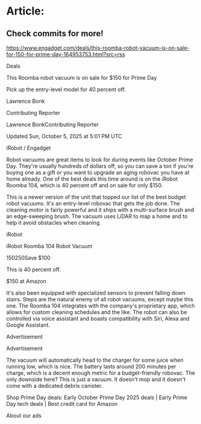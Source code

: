 # Article:

## Check commits for more!
https://www.engadget.com/deals/this-roomba-robot-vacuum-is-on-sale-for-150-for-prime-day-164953753.html?src=rss

Deals

This Roomba robot vacuum is on sale for $150 for Prime Day

Pick up the entry-level model for 40 percent off.

Lawrence Bonk

Contributing Reporter

Lawrence BonkContributing Reporter

Updated Sun, October 5, 2025 at 5:01 PM UTC

iRobot / Engadget

Robot vacuums are great items to look for during events like October Prime Day. They're usually hundreds of dollars off, so you can save a ton if you're buying one as a gift or you want to upgrade an aging robovac you have at home already. One of the best deals this time around is on the iRobot Roomba 104, which is 40 percent off and on sale for only $150.

This is a newer version of the unit that topped our list of the best budget robot vacuums. It's an entry-level robovac that gets the job done. The cleaning motor is fairly powerful and it ships with a multi-surface brush and an edge-sweeping brush. The vacuum uses LiDAR to map a home and to help it avoid obstacles when cleaning.

iRobot

iRobot Roomba 104 Robot Vacuum

$150$250Save $100

This is 40 percent off.

$150 at Amazon

It's also been equipped with specialized sensors to prevent falling down stairs. Steps are the natural enemy of all robot vacuums, except maybe this one. The Roomba 104 integrates with the company's proprietary app, which allows for custom cleaning schedules and the like. The robot can also be controlled via voice assistant and boasts compatibility with Siri, Alexa and Google Assistant.

Advertisement

Advertisement

The vacuum will automatically head to the charger for some juice when running low, which is nice. The battery lasts around 200 minutes per charge, which is a decent enough metric for a budget-friendly robovac. The only downside here? This is just a vacuum. It doesn't mop and it doesn't come with a dedicated debris canister.

Shop Prime Day deals: Early October Prime Day 2025 deals | Early Prime Day tech deals | Best credit card for Amazon

About our ads